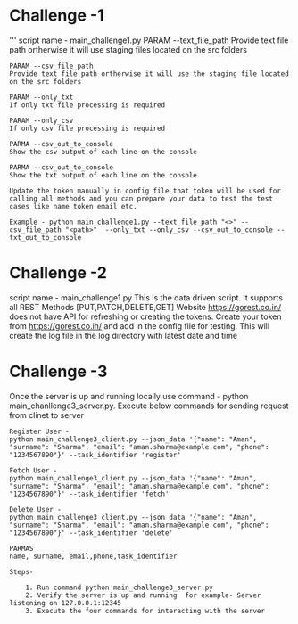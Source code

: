 # Challenge -1
'''
    script name - main_challenge1.py
    PARAM --text_file_path
    Provide text file path ortherwise it will use staging files located on the src folders

    PARAM --csv_file_path
    Provide text file path ortherwise it will use the staging file located on the src folders

    PARAM --only_txt
    If only txt file processing is required

    PARAM --only_csv
    If only csv file processing is required

    PARMA --csv_out_to_console
    Show the csv output of each line on the console

    PARMA --csv_out_to_console
    Show the txt output of each line on the console

    Update the token manually in config file that token will be used for calling all methods and you can prepare your data to test the test cases like name token email etc.

    Example - python main_challenge1.py --text_file_path "<>" --csv_file_path "<path>"  --only_txt --only_csv --csv_out_to_console --txt_out_to_console



# Challenge -2 
script name - main_challenge1.py
This is the data driven script. It supports all REST Methods [PUT,PATCH,DELETE,GET]
Website https://gorest.co.in/   does not have API for refreshing or creating the tokens. Create your token from https://gorest.co.in/ and add in the config file for testing.
This will create the log file in the log directory with latest date and time

# Challenge -3
Once the server is up and running locally use command - python main_chanllenge3_server.py. Execute below commands for sending request from clinet to server

    Register User -
    python main_challenge3_client.py --json_data '{"name": "Aman", "surname": "Sharma", "email": "aman.sharma@example.com", "phone": "1234567890"}' --task_identifier 'register'

    Fetch User -
    python main_challenge3_client.py --json_data '{"name": "Aman", "surname": "Sharma", "email": "aman.sharma@example.com", "phone": "1234567890"}' --task_identifier 'fetch'

    Delete User -
    python main_challenge3_client.py --json_data '{"name": "Aman", "surname": "Sharma", "email": "aman.sharma@example.com", "phone": "1234567890"}' --task_identifier 'delete'

    PARMAS
    name, surname, email,phone,task_identifier

    Steps-

        1. Run command python main_challenge3_server.py
        2. Verify the server is up and running  for example- Server listening on 127.0.0.1:12345
        3. Execute the four commands for interacting with the server
